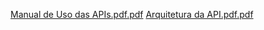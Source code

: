 [Manual de Uso das APIs.pdf.pdf](https://github.com/user-attachments/files/18498353/Manual.de.Uso.das.APIs.pdf.pdf)
[Arquitetura da API.pdf.pdf](https://github.com/user-attachments/files/18498354/Arquitetura.da.API.pdf.pdf)
